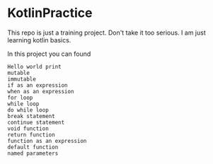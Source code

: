 # KotlinPractice
This repo is just a training project. Don't take it too serious. I am just learning kotlin basics.

In this project you can found

    Hello world print
    mutable
    immutable
    if as an expression
    when as an expression
    for loop
    while loop
    do while loop
    break statement
    continue statement
    void function
    return function
    function as an expression
    default function
    named parameters
